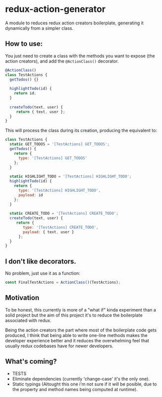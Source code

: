 # redux-action-generator
A module to reduces redux action creators boilerplate, generating it dynamically from a simpler class.

## How to use:
You just need to create a class with the methods you want to expose (the action creators),
and add the `@ActionClass()` decorator.
```js
@ActionClass()
class TestActions {
  getTodos() {}
  
  highlightTodo(id) {
    return id;
  }
  
  createTodo(text, user) {
     return { text, user };
  }
}
```

This will process the class during its creation, producing the equivalent to:
```js
class TestActions {
  static GET_TODOS = '[TestActions] GET_TODOS';
  getTodos() {
    return { 
      type: '[TestActions] GET_TODOS'
    };
  }
  
  static HIGHLIGHT_TODO = '[TestActions] HIGHLIGHT_TODO';
  highlightTodo(id) {
    return { 
      type: '[TestActions] HIGHLIGHT_TODO',
      payload: id
    };
  }
  
  static CREATE_TODO = '[TestActions] CREATE_TODO';
  createTodo(text, user) {
     return {
        type: '[TestActions] CREATE_TODO',
        payload: { text, user }
      };
  }
}
```

## I don't like decorators.
No problem, just use it as a function:
```js
const FinalTestActions = ActionClass()(TestActions);
```

## Motivation

To be honest, this currently is more of a "what if" kinda experiment than a solid project but the aim of this project it's to reduce the
boilerplate associated with redux. 

Being the action creators the part where most of the boilerplate code gets produced, I think that being able to 
write one-line methods makes the developer experience better and it reduces the overwhelming feel that usually 
redux codebases have for newer developers.

## What's coming?
- TESTS
- Eliminate dependencies (currently 'change-case' it's the only one).
- Static typings (Altought this one i'm not sure if it will be posible, due to the property and method names being computed at runtime). 
